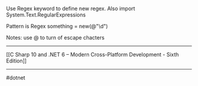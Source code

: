 Use Regex keyword to define new regex. Also import System.Text.RegularExpressions

Pattern is
Regex something = new(@"\\d")

Notes:
use @ to turn of escape chacters

---
[[C Sharp 10 and .NET 6 – Modern Cross-Platform Development - Sixth Edition]]

---
#dotnet